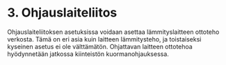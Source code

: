 # 3. Ohjauslaiteliitos

Ohjauslaiteliitoksen asetuksissa voidaan asettaa lämmityslaitteen ottoteho verkosta. Tämä on eri asia kuin laitteen lämmitysteho, ja toistaiseksi kyseinen asetus ei ole välttämätön. Ohjattavan laitteen ottotehoa hyödynnetään jatkossa kiinteistön kuormanohjauksessa.
